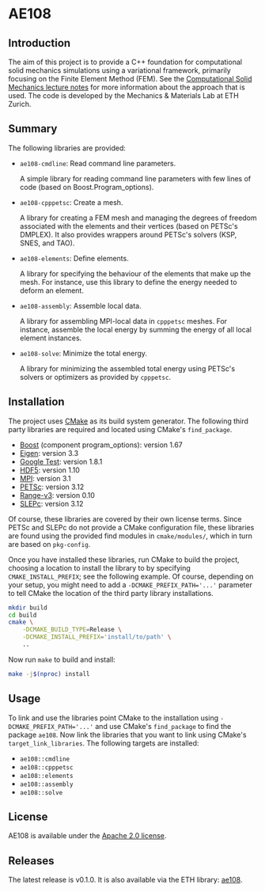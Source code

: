 <!---
 © 2020 ETH Zurich, Mechanics and Materials Lab
 © 2020 California Institute of Technology

 Licensed under the Apache License, Version 2.0 (the "License");
 you may not use this file except in compliance with the License.
 You may obtain a copy of the License at

 http://www.apache.org/licenses/LICENSE-2.0

 Unless required by applicable law or agreed to in writing, software
 distributed under the License is distributed on an "AS IS" BASIS,
 WITHOUT WARRANTIES OR CONDITIONS OF ANY KIND, either express or implied.
 See the License for the specific language governing permissions and
 limitations under the License.
-->

# AE108

## Introduction

The aim of this project is to provide a C++ foundation for computational solid mechanics simulations using a variational framework, primarily focusing on the Finite Element Method (FEM).
See the [Computational Solid Mechanics lecture notes](https://www.mm.ethz.ch/) for more information about the approach that is used.
The code is developed by the Mechanics & Materials Lab at ETH Zurich.

## Summary

The following libraries are provided:

- ```ae108-cmdline```: Read command line parameters.

    A simple library for reading command line parameters with few lines of code (based on Boost.Program_options).

- ```ae108-cpppetsc```: Create a mesh.

    A library for creating a FEM mesh and managing the degrees of freedom associated with the elements and their vertices (based on PETSc's DMPLEX). It also provides wrappers around PETSc's solvers (KSP, SNES, and TAO).

- ```ae108-elements```: Define elements.

    A library for specifying the behaviour of the elements that make up the mesh. For instance, use this library to define the energy needed to deform an element.

- ```ae108-assembly```: Assemble local data.

    A library for assembling MPI-local data in ```cpppetsc``` meshes. For instance, assemble the local energy by summing the energy of all local element instances.

- ```ae108-solve```: Minimize the total energy.

    A library for minimizing the assembled total energy using PETSc's solvers or optimizers as provided by ```cpppetsc```.

## Installation

The project uses [CMake](https://cmake.org) as its build system generator. The following third party libraries are required and located using CMake's ```find_package```.

- [Boost](https://www.boost.org) (component program_options): version 1.67
- [Eigen](http://eigen.tuxfamily.org): version 3.3
- [Google Test](https://github.com/google/googletest): version 1.8.1
- [HDF5](https://www.hdfgroup.org/solutions/hdf5/): version 1.10
- [MPI](https://cmake.org/cmake/help/latest/module/FindMPI.html): version 3.1
- [PETSc](https://www.mcs.anl.gov/petsc/): version 3.12
- [Range-v3](https://github.com/ericniebler/range-v3): version 0.10
- [SLEPc](https://slepc.upv.es/): version 3.12

Of course, these libraries are covered by their own license terms. Since PETSc and SLEPc do not provide a CMake configuration file, these libraries are found using the provided find modules in ```cmake/modules/```, which in turn are based on ```pkg-config```.

Once you have installed these libraries, run CMake to build the project, choosing a location to install the library to by specifying ```CMAKE_INSTALL_PREFIX```; see the following example. Of course, depending on your setup, you might need to add a ```-DCMAKE_PREFIX_PATH='...'``` parameter to tell CMake the location of the third party library installations.

```bash
mkdir build
cd build
cmake \
    -DCMAKE_BUILD_TYPE=Release \
    -DCMAKE_INSTALL_PREFIX='install/to/path' \
    ..
```

Now run ```make``` to build and install:

```bash
make -j$(nproc) install
```

## Usage

To link and use the libraries point CMake to the installation using ```-DCMAKE_PREFIX_PATH='...'``` and use CMake's ```find_package``` to find the package ```ae108```. Now link the libraries that you want to link using CMake's ```target_link_libraries```. The following targets are installed:

- ```ae108::cmdline```
- ```ae108::cpppetsc```
- ```ae108::elements```
- ```ae108::assembly```
- ```ae108::solve```

## License

AE108 is available under the [Apache 2.0 license](https://choosealicense.com/licenses/apache-2.0/).

## Releases

The latest release is v0.1.0. It is also available via the ETH library: [ae108](https://search.library.ethz.ch/permalink/f/13kse66/data_archiveIE15605648).
